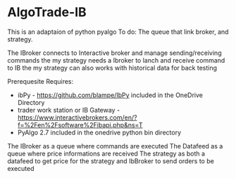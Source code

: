 # AlgoTrade-IB
This is an adaptaion of python pyalgo
To do:
The queue that link broker, and strategy.

The IBroker connects to Interactive broker and manage sending/receiving commands
the my strategy needs a Ibroker to lanch and receive command to IB
the my strategy can also works with historical data for back testing

Prerequesite
Requires:
- ibPy - https://github.com/blampe/IbPy included in the OneDrive Directory
- trader work station or IB Gateway - https://www.interactivebrokers.com/en/?f=%2Fen%2Fsoftware%2Fibapi.php&ns=T
- PyAlgo 2.7 included in the onedrive python bin directory

The IBroker as a queue where commands are executed
The Datafeed as a queue where price informations are received
The strategy as both a datafeed to get price for the strategy and IbBroker to send orders to be executed

